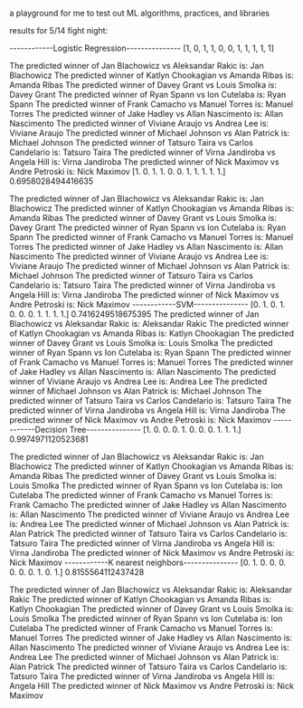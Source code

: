 a playground for me to test out ML algorithms, practices, and libraries


results for 5/14 fight night:

------------Logistic Regression---------------
[1, 0, 1, 1, 0, 0, 1, 1, 1, 1, 1]

The predicted winner of Jan Blachowicz vs Aleksandar Rakic is: Jan Blachowicz
The predicted winner of Katlyn Chookagian vs Amanda Ribas is: Amanda Ribas
The predicted winner of Davey Grant vs Louis Smolka is: Davey Grant
The predicted winner of Ryan Spann vs Ion Cutelaba is: Ryan Spann
The predicted winner of Frank Camacho vs Manuel Torres is: Manuel Torres
The predicted winner of Jake Hadley vs Allan Nascimento is: Allan Nascimento
The predicted winner of Viviane Araujo vs Andrea Lee is: Viviane Araujo
The predicted winner of Michael Johnson vs Alan Patrick is: Michael Johnson
The predicted winner of Tatsuro Taira vs Carlos Candelario is: Tatsuro Taira
The predicted winner of Virna Jandiroba vs Angela Hill is: Virna Jandiroba
The predicted winner of Nick Maximov vs Andre Petroski is: Nick Maximov
[1. 0. 1. 1. 0. 0. 1. 1. 1. 1. 1.]
0.6958028494416635

The predicted winner of Jan Blachowicz vs Aleksandar Rakic is: Jan Blachowicz
The predicted winner of Katlyn Chookagian vs Amanda Ribas is: Amanda Ribas
The predicted winner of Davey Grant vs Louis Smolka is: Davey Grant
The predicted winner of Ryan Spann vs Ion Cutelaba is: Ryan Spann
The predicted winner of Frank Camacho vs Manuel Torres is: Manuel Torres
The predicted winner of Jake Hadley vs Allan Nascimento is: Allan Nascimento
The predicted winner of Viviane Araujo vs Andrea Lee is: Viviane Araujo
The predicted winner of Michael Johnson vs Alan Patrick is: Michael Johnson
The predicted winner of Tatsuro Taira vs Carlos Candelario is: Tatsuro Taira
The predicted winner of Virna Jandiroba vs Angela Hill is: Virna Jandiroba
The predicted winner of Nick Maximov vs Andre Petroski is: Nick Maximov
------------SVM---------------
[0. 1. 0. 1. 0. 0. 0. 1. 1. 1. 1.]
0.7416249518675395
The predicted winner of Jan Blachowicz vs Aleksandar Rakic is: Aleksandar Rakic
The predicted winner of Katlyn Chookagian vs Amanda Ribas is: Katlyn Chookagian
The predicted winner of Davey Grant vs Louis Smolka is: Louis Smolka
The predicted winner of Ryan Spann vs Ion Cutelaba is: Ryan Spann
The predicted winner of Frank Camacho vs Manuel Torres is: Manuel Torres
The predicted winner of Jake Hadley vs Allan Nascimento is: Allan Nascimento
The predicted winner of Viviane Araujo vs Andrea Lee is: Andrea Lee
The predicted winner of Michael Johnson vs Alan Patrick is: Michael Johnson
The predicted winner of Tatsuro Taira vs Carlos Candelario is: Tatsuro Taira
The predicted winner of Virna Jandiroba vs Angela Hill is: Virna Jandiroba
The predicted winner of Nick Maximov vs Andre Petroski is: Nick Maximov
------------Decision Tree---------------
[1. 0. 0. 0. 1. 0. 0. 0. 1. 1. 1.]
0.9974971120523681

The predicted winner of Jan Blachowicz vs Aleksandar Rakic is: Jan Blachowicz
The predicted winner of Katlyn Chookagian vs Amanda Ribas is: Amanda Ribas
The predicted winner of Davey Grant vs Louis Smolka is: Louis Smolka
The predicted winner of Ryan Spann vs Ion Cutelaba is: Ion Cutelaba
The predicted winner of Frank Camacho vs Manuel Torres is: Frank Camacho
The predicted winner of Jake Hadley vs Allan Nascimento is: Allan Nascimento
The predicted winner of Viviane Araujo vs Andrea Lee is: Andrea Lee
The predicted winner of Michael Johnson vs Alan Patrick is: Alan Patrick
The predicted winner of Tatsuro Taira vs Carlos Candelario is: Tatsuro Taira
The predicted winner of Virna Jandiroba vs Angela Hill is: Virna Jandiroba
The predicted winner of Nick Maximov vs Andre Petroski is: Nick Maximov
------------K nearest neighbors---------------
[0. 1. 0. 0. 0. 0. 0. 0. 1. 0. 1.]
0.8155564112437428

The predicted winner of Jan Blachowicz vs Aleksandar Rakic is: Aleksandar Rakic
The predicted winner of Katlyn Chookagian vs Amanda Ribas is: Katlyn Chookagian
The predicted winner of Davey Grant vs Louis Smolka is: Louis Smolka
The predicted winner of Ryan Spann vs Ion Cutelaba is: Ion Cutelaba
The predicted winner of Frank Camacho vs Manuel Torres is: Manuel Torres
The predicted winner of Jake Hadley vs Allan Nascimento is: Allan Nascimento
The predicted winner of Viviane Araujo vs Andrea Lee is: Andrea Lee
The predicted winner of Michael Johnson vs Alan Patrick is: Alan Patrick
The predicted winner of Tatsuro Taira vs Carlos Candelario is: Tatsuro Taira
The predicted winner of Virna Jandiroba vs Angela Hill is: Angela Hill
The predicted winner of Nick Maximov vs Andre Petroski is: Nick Maximov
